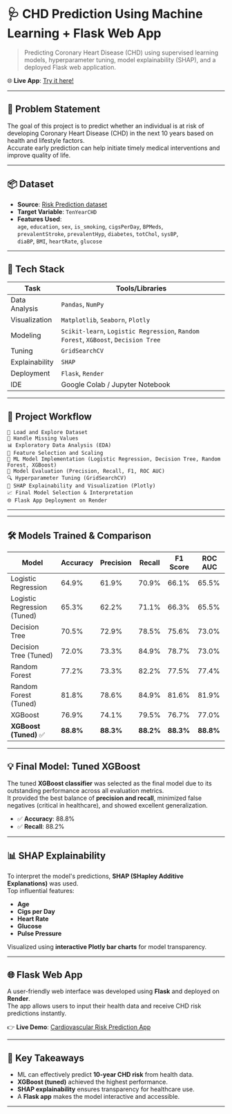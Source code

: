 # 🩺 CHD Prediction Using Machine Learning + Flask Web App

> Predicting Coronary Heart Disease (CHD) using supervised learning models, hyperparameter tuning, model explainability (SHAP), and a deployed Flask web application.  

🌐 **Live App**: [Try it here!](https://cardiovascular-risk-prediction-ylna.onrender.com/)

---

## 🧠 Problem Statement

The goal of this project is to predict whether an individual is at risk of developing Coronary Heart Disease (CHD) in the next 10 years based on health and lifestyle factors.  
Accurate early prediction can help initiate timely medical interventions and improve quality of life.

---

## 📦 Dataset

- **Source**: [Risk Prediction dataset](https://drive.google.com/drive/folders/1SioMV4Q4MpHl0xvFInrRDvXv29fBgJ4m)  
- **Target Variable**: `TenYearCHD`  
- **Features Used**:  
  `age`, `education`, `sex`, `is_smoking`, `cigsPerDay`, `BPMeds`,  
  `prevalentStroke`, `prevalentHyp`, `diabetes`, `totChol`, `sysBP`,  
  `diaBP`, `BMI`, `heartRate`, `glucose`  

---

## 🔧 Tech Stack

| Task            | Tools/Libraries |
|-----------------|-----------------|
| Data Analysis   | `Pandas`, `NumPy` |
| Visualization   | `Matplotlib`, `Seaborn`, `Plotly` |
| Modeling        | `Scikit-learn`, `Logistic Regression`, `Random Forest`, `XGBoost`, `Decision Tree` |
| Tuning          | `GridSearchCV` |
| Explainability  | `SHAP` |
| Deployment      | `Flask`, `Render` |
| IDE             | Google Colab / Jupyter Notebook |

---

## 🔄 Project Workflow

```
📁 Load and Explore Dataset
🧼 Handle Missing Values
📊 Exploratory Data Analysis (EDA)
🧪 Feature Selection and Scaling
🤖 ML Model Implementation (Logistic Regression, Decision Tree, Random Forest, XGBoost)
🎯 Model Evaluation (Precision, Recall, F1, ROC AUC)
🔍 Hyperparameter Tuning (GridSearchCV)
🧠 SHAP Explainability and Visualization (Plotly)
📈 Final Model Selection & Interpretation
🌐 Flask App Deployment on Render
```

---


---

## 🛠️ Models Trained & Comparison

| Model                       | Accuracy | Precision | Recall | F1 Score | ROC AUC |
|-----------------------------|----------|-----------|--------|----------|---------|
| Logistic Regression         | 64.9%    | 61.9%     | 70.9%  | 66.1%    | 65.5%   |
| Logistic Regression (Tuned) | 65.3%    | 62.2%     | 71.1%  | 66.3%    | 65.5%   |
| Decision Tree               | 70.5%    | 72.9%     | 78.5%  | 75.6%    | 73.0%   |
| Decision Tree (Tuned)       | 72.0%    | 73.3%     | 84.9%  | 78.7%    | 73.0%   |
| Random Forest               | 77.2%    | 73.3%     | 82.2%  | 77.5%    | 77.4%   |
| Random Forest (Tuned)       | 81.8%    | 78.6%     | 84.9%  | 81.6%    | 81.9%   |
| XGBoost                     | 76.9%    | 74.1%     | 79.5%  | 76.7%    | 77.0%   |
| **XGBoost (Tuned)** ✅     | **88.8%**| **88.3%** | **88.2%** | **88.3%** | **88.8%** |

---

## 💡 Final Model: Tuned XGBoost

The tuned **XGBoost classifier** was selected as the final model due to its outstanding performance across all evaluation metrics.  
It provided the best balance of **precision and recall**, minimized false negatives (critical in healthcare), and showed excellent generalization.  

- ✅ **Accuracy**: 88.8%  
- ✅ **Recall**: 88.2%  

---

## 📊 SHAP Explainability

To interpret the model's predictions, **SHAP (SHapley Additive Explanations)** was used.  
Top influential features:  

- **Age**
- **Cigs per Day**
- **Heart Rate**
- **Glucose**
- **Pulse Pressure**

Visualized using **interactive Plotly bar charts** for model transparency.  

---

## 🌐 Flask Web App

A user-friendly web interface was developed using **Flask** and deployed on **Render**.  
The app allows users to input their health data and receive CHD risk predictions instantly.  

👉 **Live Demo**: [Cardiovascular Risk Prediction App](https://cardiovascular-risk-prediction-ylna.onrender.com/)

---

## 📌 Key Takeaways

- ML can effectively predict **10-year CHD risk** from health data.  
- **XGBoost (tuned)** achieved the highest performance.  
- **SHAP explainability** ensures transparency for healthcare use.  
- A **Flask app** makes the model interactive and accessible.  

---
